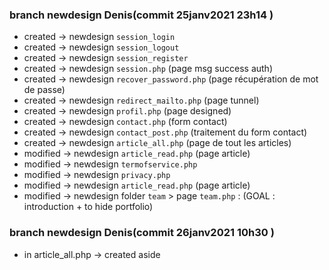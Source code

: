### branch newdesign Denis(commit 25janv2021 23h14 )

- created -> newdesign `session_login`
- created -> newdesign `session_logout`
- created -> newdesign `session_register`
- created -> newdesign `session.php` (page msg success auth)
- created -> newdesign `recover_password.php` (page récupération de mot de passe)
- created -> newdesign `redirect_mailto.php` (page tunnel)
- created -> newdesign `profil.php` (page designed)
- created -> newdesign `contact.php` (form contact)
- created -> newdesign `contact_post.php` (traitement du form contact)
- created -> newdesign `article_all.php` (page de tout les articles)
- modified -> newdesign `article_read.php` (page article)
- modified -> newdesign `termofservice.php`
- modified -> newdesign `privacy.php`
- modified -> newdesign `article_read.php` (page article)
- modified -> newdesign folder `team` > page `team.php` : (GOAL : introduction + to hide portfolio)

### branch newdesign Denis(commit 26janv2021 10h30 )

- in article_all.php -> created aside

